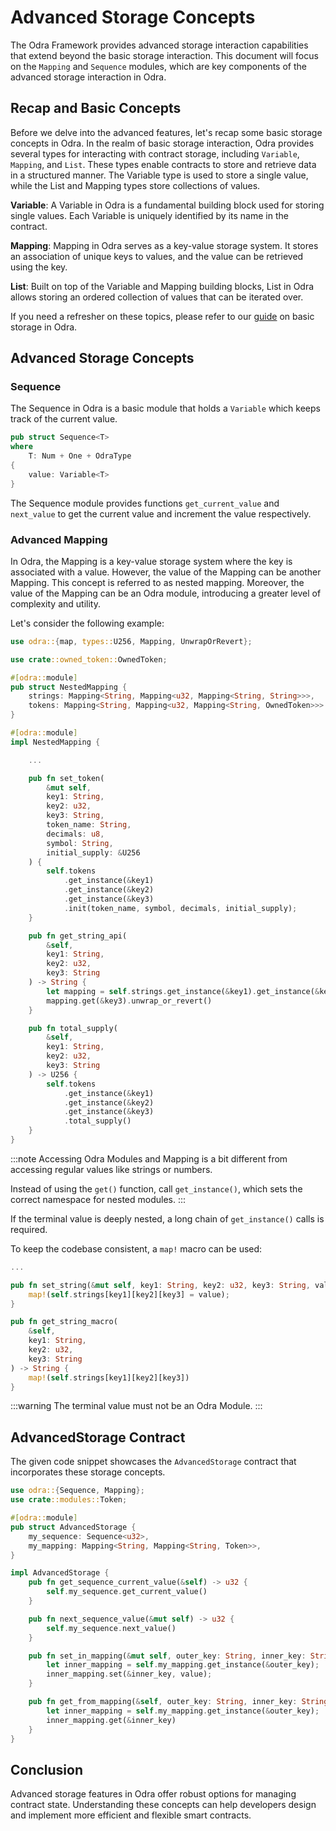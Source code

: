 # Advanced Storage Concepts

The Odra Framework provides advanced storage interaction capabilities that extend beyond the basic storage interaction. This document will focus on the `Mapping` and `Sequence` modules, which are key components of the advanced storage interaction in Odra.

## Recap and Basic Concepts

Before we delve into the advanced features, let's recap some basic storage concepts in Odra. In the realm of basic storage interaction, Odra provides several types for interacting with contract storage, including `Variable`, `Mapping`, and `List`. These types enable contracts to store and retrieve data in a structured manner. The Variable type is used to store a single value, while the List and Mapping types store collections of values.

**Variable**: A Variable in Odra is a fundamental building block used for storing single values. Each Variable is uniquely identified by its name in the contract.

**Mapping**: Mapping in Odra serves as a key-value storage system. It stores an association of unique keys to values, and the value can be retrieved using the key.

**List**: Built on top of the Variable and Mapping building blocks, List in Odra allows storing an ordered collection of values that can be iterated over.
   
If you need a refresher on these topics, please refer to our [guide](../basics/05-storage-interaction.md) on basic storage in Odra.

## Advanced Storage Concepts

### Sequence

The Sequence in Odra is a basic module that holds a `Variable` which keeps track of the current value. 

```rust
pub struct Sequence<T>
where
    T: Num + One + OdraType
{
    value: Variable<T>
}
```

The Sequence module provides functions `get_current_value` and `next_value` to get the current value and increment the value respectively.

### Advanced Mapping

In Odra, the Mapping is a key-value storage system where the key is associated with a value. However, the value of the Mapping can be another Mapping. This concept is referred to as nested mapping. Moreover, the value of the Mapping can be an Odra module, introducing a greater level of complexity and utility.

Let's consider the following example:

```rust title="examples/src/features/storage/mapping.rs"
use odra::{map, types::U256, Mapping, UnwrapOrRevert};

use crate::owned_token::OwnedToken;

#[odra::module]
pub struct NestedMapping {
    strings: Mapping<String, Mapping<u32, Mapping<String, String>>>,
    tokens: Mapping<String, Mapping<u32, Mapping<String, OwnedToken>>>
}

#[odra::module]
impl NestedMapping {

    ...

    pub fn set_token(
        &mut self,
        key1: String,
        key2: u32,
        key3: String,
        token_name: String,
        decimals: u8,
        symbol: String,
        initial_supply: &U256
    ) {
        self.tokens
            .get_instance(&key1)
            .get_instance(&key2)
            .get_instance(&key3)
            .init(token_name, symbol, decimals, initial_supply);
    }

    pub fn get_string_api(
        &self, 
        key1: String, 
        key2: u32, 
        key3: String
    ) -> String {
        let mapping = self.strings.get_instance(&key1).get_instance(&key2);
        mapping.get(&key3).unwrap_or_revert()
    }

    pub fn total_supply(
        &self, 
        key1: String, 
        key2: u32, 
        key3: String
    ) -> U256 {
        self.tokens
            .get_instance(&key1)
            .get_instance(&key2)
            .get_instance(&key3)
            .total_supply()
    }
}
```
:::note
Accessing Odra Modules and Mapping is a bit different from accessing regular values like strings or numbers. 

Instead of using the `get()` function, call `get_instance()`, which sets the correct namespace for nested modules.
:::

If the terminal value is deeply nested, a long chain of `get_instance()` calls is required.

To keep the codebase consistent, a `map!` macro can be used:

```rust title="examples/src/features/storage/mapping.rs"
...

pub fn set_string(&mut self, key1: String, key2: u32, key3: String, value: String) {
    map!(self.strings[key1][key2][key3] = value);
}

pub fn get_string_macro(
    &self, 
    key1: String, 
    key2: u32, 
    key3: String
) -> String {
    map!(self.strings[key1][key2][key3])
}

```

:::warning
The terminal value must not be an Odra Module.
:::


## AdvancedStorage Contract

The given code snippet showcases the `AdvancedStorage` contract that incorporates these storage concepts.

```rust
use odra::{Sequence, Mapping};
use crate::modules::Token;

#[odra::module]
pub struct AdvancedStorage {
    my_sequence: Sequence<u32>,
    my_mapping: Mapping<String, Mapping<String, Token>>,
}

impl AdvancedStorage {
    pub fn get_sequence_current_value(&self) -> u32 {
        self.my_sequence.get_current_value()
    }

    pub fn next_sequence_value(&mut self) -> u32 {
        self.my_sequence.next_value()
    }

    pub fn set_in_mapping(&mut self, outer_key: String, inner_key: String, value: Token) {
        let inner_mapping = self.my_mapping.get_instance(&outer_key);
        inner_mapping.set(&inner_key, value);
    }

    pub fn get_from_mapping(&self, outer_key: String, inner_key: String) -> Option<Token> {
        let inner_mapping = self.my_mapping.get_instance(&outer_key);
        inner_mapping.get(&inner_key)
    }
}
```

## Conclusion

Advanced storage features in Odra offer robust options for managing contract state. Understanding these concepts can help developers design and implement more efficient and flexible smart contracts.
